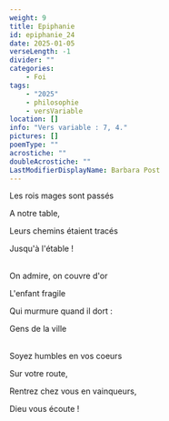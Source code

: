 ```yaml
---
weight: 9
title: Epiphanie
id: epiphanie_24
date: 2025-01-05
verseLength: -1
divider: ""
categories:
    - Foi
tags:
    - "2025"
    - philosophie
    - versVariable
location: []
info: "Vers variable : 7, 4."
pictures: []
poemType: ""
acrostiche: ""
doubleAcrostiche: ""
LastModifierDisplayName: Barbara Post
---
```

Les rois mages sont passés

A notre table,

Leurs chemins étaient tracés

Jusqu'à l'étable !

 \
On admire, on couvre d'or

L'enfant fragile

Qui murmure quand il dort :

Gens de la ville

 \
Soyez humbles en vos coeurs

Sur votre route,

Rentrez chez vous en vainqueurs,

Dieu vous écoute !
